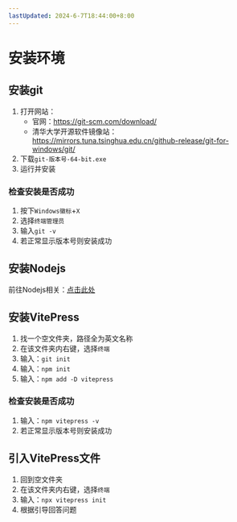 ```yaml
---
lastUpdated: 2024-6-7T18:44:00+8:00
---
```


# 安装环境

## 安装git

1. 打开网站：
	- 官网：<https://git-scm.com/download/>
	- 清华大学开源软件镜像站：<https://mirrors.tuna.tsinghua.edu.cn/github-release/git-for-windows/git/>
2. 下载```git-版本号-64-bit.exe```
3. 运行并安装

### 检查安装是否成功

1. 按下```Windows徽标```+```X```
2. 选择```终端管理员```
3. 输入```git -v```
4. 若正常显示版本号则安装成功

## 安装Nodejs

前往Nodejs相关：[点击此处](/Nodejs相关/安装Nodejs.md)

## 安装VitePress

1. 找一个空文件夹，路径全为英文名称
2. 在该文件夹内右键，选择```终端```
3. 输入：```git init```
4. 输入：```npm init```
5. 输入：```npm add -D vitepress```

### 检查安装是否成功

1. 输入：```npm vitepress -v```
2. 若正常显示版本号则安装成功

## 引入VitePress文件

1. 回到空文件夹
2. 在该文件夹内右键，选择```终端```
3. 输入：```npx vitepress init```
4. 根据引导回答问题